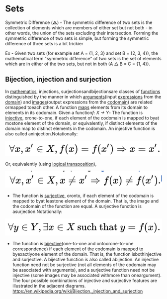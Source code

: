 # Sets

Symmetric Difference (**△**) - The symmetric difference of two sets is the collection of elements which are members of either set but not both - in other words, the union of the sets excluding their intersection. Forming the symmetric difference of two sets is simple, but forming the symmetric difference of three sets is a bit trickier

Ex - Given two sets (for example set A = {1, 2, 3} and set B = {2, 3, 4}), the mathematical term "symmetric difference" of two sets is the set of elements which are in either of the two sets, but not in both (A △ B = C = {1, 4}).

## Bijection, injection and surjection

In [mathematics](https://en.wikipedia.org/wiki/Mathematics), injections, surjectionsandbijectionsare classes of [functions](https://en.wikipedia.org/wiki/Function_(mathematics)) distinguished by the manner in which [arguments](https://en.wikipedia.org/wiki/Parameter)(input [expressions](https://en.wikipedia.org/wiki/Expression_(mathematics)) from the [domain](https://en.wikipedia.org/wiki/Domain_(mathematics))) and [images](https://en.wikipedia.org/wiki/Image_(mathematics))(output expressions from the [codomain](https://en.wikipedia.org/wiki/Codomain)) are related ormapped toeach other.
A function [maps](https://en.wikipedia.org/wiki/Map_(mathematics)) elements from its domain to elements in its codomain. Given a function*f: X -> Y*-  The function is [injective](https://en.wikipedia.org/wiki/Injective_function), orone-to-one, if each element of the codomain is mapped to byat mostone element of the domain, or equivalently, if distinct elements of the domain map to distinct elements in the codomain. An injective function is also called aninjection.Notationally:

![image](media/Sets-image1.png)

Or, equivalently (using [logical transposition](https://en.wikipedia.org/wiki/Transposition_(logic))),

![image](media/Sets-image2.png)

- The function is [surjective](https://en.wikipedia.org/wiki/Surjective_function), oronto, if each element of the codomain is mapped to byat leastone element of the domain. That is, the image and the codomain of the function are equal. A surjective function is asurjection.Notationally:

![image](media/Sets-image3.png)

- The function is [bijective](https://en.wikipedia.org/wiki/Bijective_function)(one-to-one and ontoorone-to-one correspondence) if each element of the codomain is mapped to byexactlyone element of the domain. That is, the function isbothinjective and surjective. A bijective function is also called abijection.
An injective function need not be surjective (not all elements of the codomain may be associated with arguments), and a surjective function need not be injective (some images may be associated withmore than oneargument). The four possible combinations of injective and surjective features are illustrated in the adjacent diagrams.
<https://en.wikipedia.org/wiki/Bijection,_injection_and_surjection>
